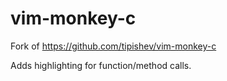 # vim-monkey-c

Fork of https://github.com/tipishev/vim-monkey-c

Adds highlighting for function/method calls.
